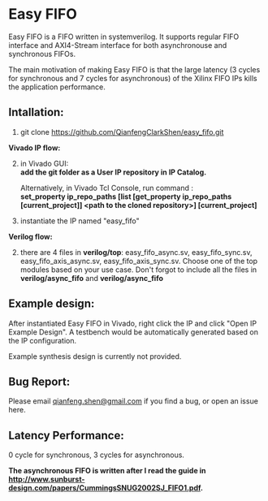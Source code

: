# Easy FIFO

Easy FIFO is a FIFO written in systemverilog. It supports regular FIFO interface and AXI4-Stream interface for both asynchronouse and synchronous FIFOs.

The main motivation of making Easy FIFO is that the large latency (3 cycles for synchronous and 7 cycles for asynchronous) of the Xilinx FIFO IPs kills the application performance.

## Intallation:

1. git clone https://github.com/QianfengClarkShen/easy_fifo.git
    
**Vivado IP flow:**
  
2. in Vivado GUI:  
   **add the git folder as a User IP repository in IP Catalog.**
         
   Alternatively, in Vivado Tcl Console, run command :  
   **set_property  ip_repo_paths  [list [get_property ip_repo_paths [current_project]] \<path to the cloned repository\>] [current_project]**
            
3. instantiate the IP named "easy_fifo"
        
**Verilog flow:**
    
2. there are 4 files in **verilog/top**: easy_fifo_async.sv, easy_fifo_sync.sv, easy_fifo_axis_async.sv, easy_fifo_axis_sync.sv. Choose one of the top modules based on your use case. Don't forgot to include all the files in **verilog/async_fifo** and **verilog/async_fifo**

## Example design:

After instantiated Easy FIFO in Vivado, right click the IP and click "Open IP Example Design". A testbench would be automatically generated based on the IP configuration.
    
Example synthesis design is currently not provided.
    
## Bug Report:
Please email qianfeng.shen@gmail.com if you find a bug, or open an issue here.

## Latency Performance:
0 cycle for synchronous, 3 cycles for asynchronous.

**The asynchronous FIFO is written after I read the guide in http://www.sunburst-design.com/papers/CummingsSNUG2002SJ_FIFO1.pdf.**

